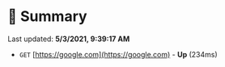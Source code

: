 # 📖 Summary
Last updated: **5/3/2021, 9:39:17 AM**

- `GET` [https://google.com](https://google.com) - **Up** (234ms)
